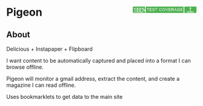 # Pigeon <img src="https://raw.githubusercontent.com/pfarrell/bemused/master/coverage/coverage-badge.png" align="right" height="20" >

## About

Delicious + Instapaper + Flipboard

I want content to be automatically captured and placed into a format I can browse offline.

Pigeon will monitor a gmail address, extract the content, and create a magazine I can read offline.

Uses bookmarklets to get data to the main site
